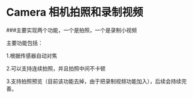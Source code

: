# Camera 相机拍照和录制视频
###主要实现两个功能，一个是拍照，一个是录制小视频

主要功能包括：

1.根据传感器自动对焦

2.可以支持连续拍照，并且拍照中间不卡顿

3.支持拍照预览（目前该功能去掉，由于把录制视频功能加入），后续会持续完善。


